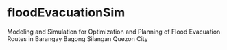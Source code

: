 # floodEvacuationSim

Modeling and Simulation for Optimization and Planning of Flood Evacuation Routes in Barangay Bagong Silangan Quezon City
